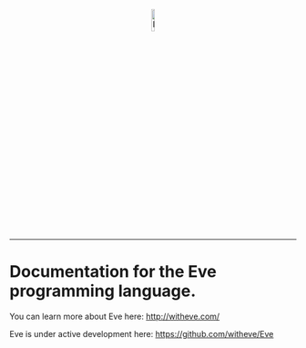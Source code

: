 <p align="center">
  <img src="http://www.witheve.com/logo.png" alt="Eve logo" width="10%" />
</p>

---

# Documentation for the Eve programming language.

You can learn more about Eve here: http://witheve.com/

Eve is under active development here: https://github.com/witheve/Eve

